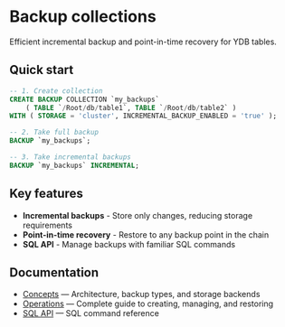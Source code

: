 # Backup collections

Efficient incremental backup and point-in-time recovery for YDB tables.

## Quick start

```sql
-- 1. Create collection
CREATE BACKUP COLLECTION `my_backups`
    ( TABLE `/Root/db/table1`, TABLE `/Root/db/table2` )
WITH ( STORAGE = 'cluster', INCREMENTAL_BACKUP_ENABLED = 'true' );

-- 2. Take full backup
BACKUP `my_backups`;

-- 3. Take incremental backups
BACKUP `my_backups` INCREMENTAL;
```

## Key features

- **Incremental backups** - Store only changes, reducing storage requirements
- **Point-in-time recovery** - Restore to any backup point in the chain
- **SQL API** - Manage backups with familiar SQL commands

## Documentation

- [Concepts](concepts.md) — Architecture, backup types, and storage backends
- [Operations](operations.md) — Complete guide to creating, managing, and restoring
- [SQL API](sql-api.md) — SQL command reference
